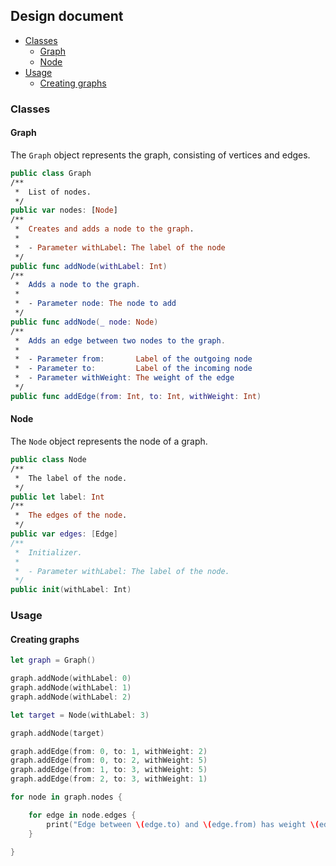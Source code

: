 ## Design document

* [Classes](#classes)
	* [Graph](#graph)
	* [Node](#node)
* [Usage](#usage)
	* [Creating graphs](#creating-graphs)

### Classes

#### Graph

The ``Graph`` object represents the graph, consisting of vertices and edges.

```swift
public class Graph
/**
 *  List of nodes.
 */
public var nodes: [Node]
/**
 *  Creates and adds a node to the graph.
 *
 *  - Parameter withLabel: The label of the node
 */
public func addNode(withLabel: Int)
/**
 *  Adds a node to the graph.
 *
 *  - Parameter node: The node to add
 */
public func addNode(_ node: Node)
/**
 *  Adds an edge between two nodes to the graph.
 *
 *  - Parameter from:       Label of the outgoing node
 *  - Parameter to:         Label of the incoming node
 *  - Parameter withWeight: The weight of the edge
 */
public func addEdge(from: Int, to: Int, withWeight: Int)
```

#### Node

The ``Node`` object represents the node of a graph.

```swift
public class Node
/**
 *  The label of the node.
 */
public let label: Int
/**
 *  The edges of the node.
 */
public var edges: [Edge]
/**
 *	Initializer.
 *
 * 	- Parameter withLabel: The label of the node.
 */
public init(withLabel: Int)
```

### Usage

#### Creating graphs

```swift
let graph = Graph()

graph.addNode(withLabel: 0)
graph.addNode(withLabel: 1)
graph.addNode(withLabel: 2)

let target = Node(withLabel: 3)

graph.addNode(target)

graph.addEdge(from: 0, to: 1, withWeight: 2)
graph.addEdge(from: 0, to: 2, withWeight: 5)
graph.addEdge(from: 1, to: 3, withWeight: 5)
graph.addEdge(from: 2, to: 3, withWeight: 1)

for node in graph.nodes {

	for edge in node.edges {
		print("Edge between \(edge.to) and \(edge.from) has weight \(edge.weight)")
	}

}



```

